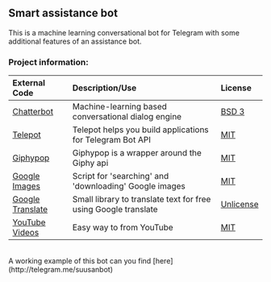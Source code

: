 ## Smart assistance bot
This is a machine learning conversational bot for Telegram with some additional features of an assistance bot.
<br>

### Project information:
| External Code| Description/Use | License|
| :------------| :------------------| :----------|
| [Chatterbot](https://github.com/gunthercox/ChatterBot)|Machine-learning based conversational dialog engine|[BSD 3](https://github.com/gunthercox/ChatterBot/blob/master/license.md)|
|[Telepot](https://github.com/nickoala/telepot)| Telepot helps you build applications for Telegram Bot API|[MIT](https://github.com/nickoala/telepot/blob/master/LICENSE.md)|
|[Giphypop](https://github.com/shaunduncan/giphypop)| Giphypop is a wrapper around the Giphy api|[MIT](https://github.com/shaunduncan/giphypop/blob/master/LICENSE)|
|[Google Images](https://github.com/hardikvasa/google-images-download)| Script for 'searching' and 'downloading' Google images |[MIT](https://github.com/hardikvasa/google-images-download/blob/master/Licence.txt)|
|[Google Translate](https://github.com/MrS0m30n3/google-translate)| Small library to translate text for free using Google translate |[Unlicense](https://github.com/MrS0m30n3/google-translate/blob/master/LICENSE)|
|[YouTube Videos](https://github.com/reyasis/download-top40)| Easy way to from YouTube |[MIT](https://github.com/hardikvasa/google-images-download/blob/master/Licence.txt)|

<br>
A working example of this bot can you find [here](http://telegram.me/suusanbot)








